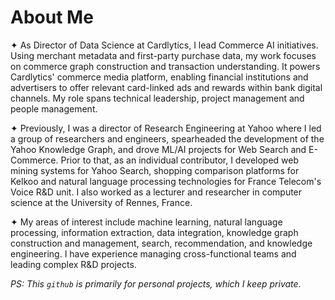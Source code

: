 # About Me

✦ As Director of Data Science at Cardlytics, I lead Commerce AI initiatives. Using merchant metadata and first-party purchase data, my work focuses on commerce graph construction and transaction understanding. It powers Cardlytics' commerce media platform, enabling financial institutions and advertisers to offer relevant card-linked ads and rewards within bank digital channels. My role spans technical leadership, project management and people management.

✦ Previously, I was a director of Research Engineering at Yahoo where I led a group of researchers and engineers, spearheaded the development of the Yahoo Knowledge Graph, and drove ML/AI projects for Web Search and E-Commerce. Prior to that, as an individual contributor, I developed web mining systems for Yahoo Search, shopping comparison platforms for Kelkoo and natural language processing technologies for France Telecom's Voice R&D unit. I also worked as a lecturer and researcher in computer science at the University of Rennes, France.

✦ My areas of interest include machine learning, natural language processing, information extraction, data integration, knowledge graph construction and management, search, recommendation, and knowledge engineering. I have experience managing cross-functional teams and leading complex R&D projects.

*PS: This `github` is primarily for personal projects, which I keep private.*
